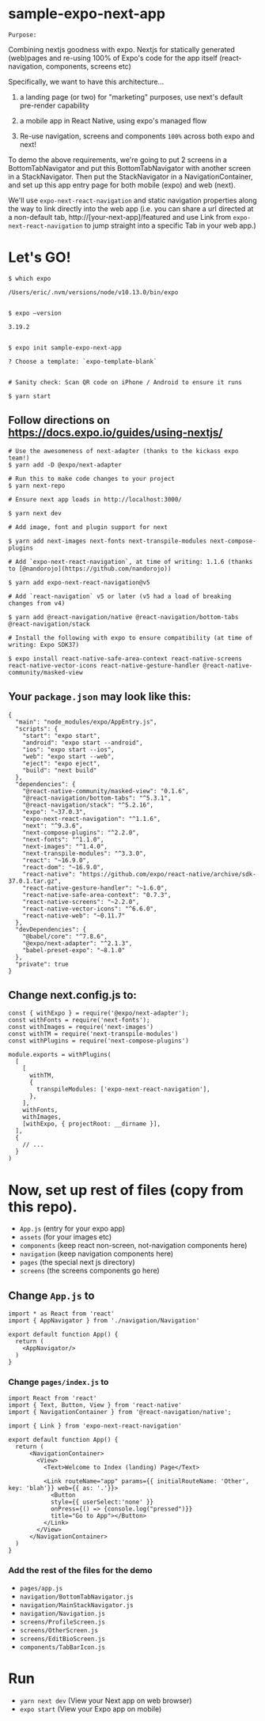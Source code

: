 # sample-expo-next-app

`Purpose:`

Combining nextjs goodness with expo. Nextjs for statically generated (web)pages and re-using 100% of Expo's code for the app itself (react-navigation, components, screens etc)

Specifically, we want to have this architecture...

1. a landing page (or two) for "marketing" purposes, use next's default pre-render capability

2. a mobile app in React Native, using expo's managed flow

3. Re-use navigation, screens and components `100%` across both expo and next!

To demo the above requirements, we're going to put 2 screens in a BottomTabNavigator and put this BottomTabNavigator with another screen in a StackNavigator. Then put the StackNavigator in a NavigationContainer, and set up this app entry page for both mobile (expo) and web (next).

We'll use `expo-next-react-navigation` and static navigation properties along the way to link directly into the web app (i.e. you can share a url directed at a non-default tab, http://[your-next-app]/featured and use Link from `expo-next-react-navigation` to jump straight into a specific Tab in your web app.)

# Let's GO!

```
$ which expo

/Users/eric/.nvm/versions/node/v10.13.0/bin/expo


$ expo —version

3.19.2


$ expo init sample-expo-next-app

? Choose a template: `expo-template-blank`


# Sanity check: Scan QR code on iPhone / Android to ensure it runs 

$ yarn start
```

## Follow directions on https://docs.expo.io/guides/using-nextjs/

```
# Use the awesomeness of next-adapter (thanks to the kickass expo team!)
$ yarn add -D @expo/next-adapter

# Run this to make code changes to your project 
$ yarn next-repo

# Ensure next app loads in http://localhost:3000/

$ yarn next dev

# Add image, font and plugin support for next

$ yarn add next-images next-fonts next-transpile-modules next-compose-plugins

# Add `expo-next-react-navigation`, at time of writing: 1.1.6 (thanks to [@nandorojo](https://github.com/nandorojo))

$ yarn add expo-next-react-navigation@v5

# Add `react-navigation` v5 or later (v5 had a load of breaking changes from v4)

$ yarn add @react-navigation/native @react-navigation/bottom-tabs @react-navigation/stack

# Install the following with expo to ensure compatibility (at time of writing: Expo SDK37)

$ expo install react-native-safe-area-context react-native-screens react-native-vector-icons react-native-gesture-handler @react-native-community/masked-view

```

## Your `package.json` may look like this:
```
{
  "main": "node_modules/expo/AppEntry.js",
  "scripts": {
    "start": "expo start",
    "android": "expo start --android",
    "ios": "expo start --ios",
    "web": "expo start --web",
    "eject": "expo eject",
    "build": "next build"
  },
  "dependencies": {
    "@react-native-community/masked-view": "0.1.6",
    "@react-navigation/bottom-tabs": "^5.3.1",
    "@react-navigation/stack": "^5.2.16",
    "expo": "~37.0.3",
    "expo-next-react-navigation": "^1.1.6",
    "next": "^9.3.6",
    "next-compose-plugins": "^2.2.0",
    "next-fonts": "^1.1.0",
    "next-images": "^1.4.0",
    "next-transpile-modules": "^3.3.0",
    "react": "~16.9.0",
    "react-dom": "~16.9.0",
    "react-native": "https://github.com/expo/react-native/archive/sdk-37.0.1.tar.gz",
    "react-native-gesture-handler": "~1.6.0",
    "react-native-safe-area-context": "0.7.3",
    "react-native-screens": "~2.2.0",
    "react-native-vector-icons": "^6.6.0",
    "react-native-web": "~0.11.7"
  },
  "devDependencies": {
    "@babel/core": "^7.8.6",
    "@expo/next-adapter": "^2.1.3",
    "babel-preset-expo": "~8.1.0"
  },
  "private": true
}
```

## Change next.config.js to:
```
const { withExpo } = require('@expo/next-adapter');
const withFonts = require('next-fonts');
const withImages = require('next-images')
const withTM = require('next-transpile-modules')
const withPlugins = require('next-compose-plugins')

module.exports = withPlugins(
  [
    [
      withTM,
      {
        transpileModules: ['expo-next-react-navigation'],
      },
    ],
    withFonts,
    withImages,
    [withExpo, { projectRoot: __dirname }],
  ],
  {
    // ...
  }
)
```

# Now, set up rest of files (copy from this repo).

- `App.js` (entry for your expo app)
- `assets` (for your images etc)
- `components` (keep react non-screen, not-navigation components here)
- `navigation` (keep navigation components here)
- `pages` (the special next js directory)
- `screens` (the screens components go here)

## Change `App.js` to
```
import * as React from 'react'
import { AppNavigator } from './navigation/Navigation'

export default function App() {
  return (
    <AppNavigator/>
  )
}
```

### Change `pages/index.js` to
```
import React from 'react'
import { Text, Button, View } from 'react-native'
import { NavigationContainer } from '@react-navigation/native';

import { Link } from 'expo-next-react-navigation'

export default function App() {
  return (
      <NavigationContainer>
        <View>
          <Text>Welcome to Index (landing) Page</Text>
          
          <Link routeName="app" params={{ initialRouteName: 'Other', key: 'blah'}} web={{ as: '.'}}>
            <Button 
            style={{ userSelect:'none' }}
            onPress={() => {console.log("pressed")}}
            title="Go to App"></Button>
          </Link>
        </View>
      </NavigationContainer>
  )
}
```

### Add the rest of the files for the demo
- `pages/app.js`
- `navigation/BottomTabNavigator.js`
- `navigation/MainStackNavigator.js`
- `navigation/Navigation.js`
- `screens/ProfileScreen.js`
- `screens/OtherScreen.js`
- `screens/EditBioScreen.js`
- `components/TabBarIcon.js`

# Run
- `yarn next dev` (View your Next app on web browser)
- `expo start` (View your Expo app on mobile)
